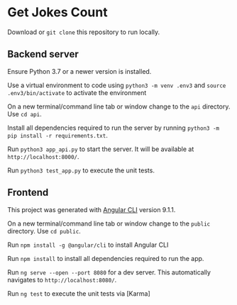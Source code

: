 # Get Jokes Count

Download or `git clone` this repository to run locally.

## Backend server
Ensure Python 3.7 or a newer version is installed.

Use a virtual environment to code using `python3 -m venv .env3`
and `source .env3/bin/activate` to activate the environment

On a new terminal/command line tab or window change to the `api` directory. Use `cd api`.

Install all dependencies required to run the server by running `python3 -m pip install -r requirements.txt`.

Run `python3 app_api.py` to start the server. It will be available at `http://localhost:8000/`.

Run `python3 test_app.py` to execute the unit tests.

## Frontend
This project was generated with [Angular CLI](https://github.com/angular/angular-cli) version 9.1.1.

On a new terminal/command line tab or window change to the `public` directory. Use `cd public`.

Run `npm install -g @angular/cli` to install Angular CLI

Run `npm install` to install all dependencies required to run the app.

Run `ng serve --open --port 8080` for a dev server. This automatically navigates to `http://localhost:8080/`.

Run `ng test` to execute the unit tests via [Karma]